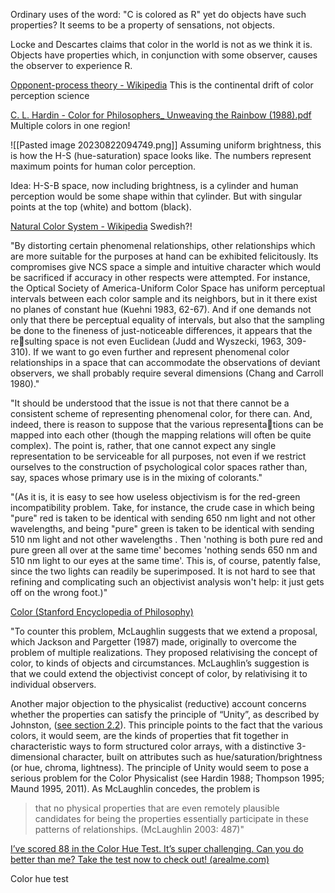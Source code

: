 Ordinary uses of the word: "C is colored as R" yet do objects have such properties? It seems to be a property of sensations, not objects. 

Locke and Descartes claims that color in the world is not as we think it is. Objects have properties which, in conjunction with some observer, causes the observer to experience R. 

[Opponent-process theory - Wikipedia](https://en.wikipedia.org/wiki/Opponent-process_theory)
This is the continental drift of color perception science

[C. L. Hardin - Color for Philosophers_ Unweaving the Rainbow (1988).pdf](file:///C:/Users/offic/Downloads/C.%20L.%20Hardin%20-%20Color%20for%20Philosophers_%20Unweaving%20the%20Rainbow%20(1988).pdf)
Multiple colors in one region!

![[Pasted image 20230822094749.png]]
Assuming uniform brightness, this is how the H-S (hue-saturation) space looks like. The numbers represent maximum points for human color perception. 

Idea: H-S-B space, now including brightness, is a cylinder and human perception would be some shape within that cylinder. But with singular points at the top (white) and bottom (black).


[Natural Color System - Wikipedia](https://en.wikipedia.org/wiki/Natural_Color_System) Swedish?!


"By distorting certain phenomenal relationships, other relationships which are more suitable for the purposes at hand can be exhibited felicitously. Its compromises give NCS space a simple and intuitive character which would be sacrificed if accuracy in other respects were attempted. For instance, the Optical Society of America-Uniform Color Space has uniform perceptual intervals between each color sample and its neighbors, but in it there exist no planes of constant hue (Kuehni 1983, 62-67). And if one demands not only that there be perceptual equality of intervals, but also that the sampling be done to the fineness of just-noticeable differences, it appears that the resulting space is not even Euclidean (Judd and Wyszecki, 1963, 309- 310). If we want to go even further and represent phenomenal color relationships in a space that can accommodate the observations of deviant observers, we shall probably require several dimensions (Chang and Carroll 1980)."

"It should be understood that the issue is not that there cannot be a consistent scheme of representing phenomenal color, for there can. And, indeed, there is reason to suppose that the various representations can be mapped into each other (though the mapping relations will often be quite complex). The point is, rather, that one cannot expect any single representation to be serviceable for all purposes, not even if we restrict ourselves to the construction of psychological color spaces rather than, say, spaces whose primary use is in the mixing of colorants."



"(As it is, it is easy to see how useless objectivism is for the red-green incompatibility problem. Take, for instance, the crude case in which being "pure" red is taken to be identical with sending 650 nm light and not other wavelengths, and being "pure" green is taken to be identical with sending 510 nm light and not other wavelengths . Then 'nothing is both pure red and pure green all over at the same time' becomes 'nothing sends 650 nm and 510 nm light to our eyes at the same time'. This is, of course, patently false, since the two lights can readily be superimposed. It is not hard to see that refining and complicating such an objectivist analysis won't help: it just gets off on the wrong foot.)"



[Color (Stanford Encyclopedia of Philosophy)](https://plato.stanford.edu/entries/color/)

"To counter this problem, McLaughlin suggests that we extend a proposal, which Jackson and Pargetter (1987) made, originally to overcome the problem of multiple realizations. They proposed relativising the concept of color, to kinds of objects and circumstances. McLaughlin’s suggestion is that we could extend the objectivist concept of color, by relativising it to individual observers.

Another major objection to the physicalist (reductive) account concerns whether the properties can satisfy the principle of “Unity”, as described by Johnston, ([see section 2.2](https://plato.stanford.edu/entries/color/#ReduColoPhys)). This principle points to the fact that the various colors, it would seem, are the kinds of properties that fit together in characteristic ways to form structured color arrays, with a distinctive 3-dimensional character, built on attributes such as hue/saturation/brightness (or hue, chroma, lightness). The principle of Unity would seem to pose a serious problem for the Color Physicalist (see Hardin 1988; Thompson 1995; Maund 1995, 2011). As McLaughlin concedes, the problem is

> that no physical properties that are even remotely plausible candidates for being the properties essentially participate in these patterns of relationships. (McLaughlin 2003: 487)"



[I’ve scored 88 in the Color Hue Test. It’s super challenging. Can you do better than me? Take the test now to check out! (arealme.com)](https://www.arealme.com/color-hue-test/en/)

Color hue test